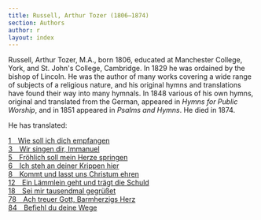 ```yaml
---
title: Russell, Arthur Tozer (1806–1874)
section: Authors
author: r
layout: index
---
```


Russell, Arthur Tozer, M.A., born 1806, educated at Manchester College, York, and St. John's College, Cambridge. In 1829 he was ordained by the bishop of Lincoln. He was the author of many works covering a wide range of subjects of a religious nature, and his original hymns and translations have found their way into many hymnals. In 1848 various of his own hymns, original and translated from the German, appeared in *Hymns for Public Worship*, and in 1851 appeared in *Psalms and Hymns*. He died in 1874.

He has translated: 

[1&emsp;Wie soll ich dich empfangen](/hymns/001)  
[3&emsp;Wir singen dir, Immanuel](/hymns/003)  
[5&emsp;Fröhlich soll mein Herze springen](/hymns/005)  
[6&emsp;Ich steh an deiner Krippen hier](/hymns/006)  
[8&emsp;Kommt und lasst uns Christum ehren](/hymns/008)  
[12&emsp;Ein Lämmlein geht und trägt die Schuld](/hymns/012)  
[18&emsp;Sei mir tausendmal gegrüßet](/hymns/018)  
[78&emsp;Ach treuer Gott, Barmherzigs Herz](/hymns/078)  
[84&emsp;Befiehl du deine Wege](/hymns/084)  